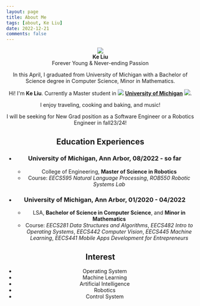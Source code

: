 ```yaml
---
layout: page
title: About Me
tags: [about, Ke Liu]
date: 2022-12-21
comments: false
---
```


<center><img src="{{ site.logo }}" class="img-circle zoombtn animated rotateIn"><center>
<center><b>Ke Liu</b></center>

<center>Forever Young & Never-ending Passion</center>

In this April, I graduated from University of Michigan with a Bachelor of Science degree in Computer Science, Minor in Mathematics.

Hi! I'm **Ke Liu**. Currently a Master student in <img src="https://github.githubassets.com/images/icons/emoji/unicode/1f49b.png?v8" border="0"> <a href="https://umich.edu/"><b>University of Michigan</b></a> <img src="https://github.githubassets.com/images/icons/emoji/unicode/1f499.png?v8">.



I enjoy traveling, cooking and baking, and music!

I will be seeking for New Grad position as a Software Engineer or a Robotics Engineer in fall23/24!

## Education Experiences
- ### University of Michigan, Ann Arbor, 08/2022 - so far
    * College of Engineering, **Master of Science in Robotics**
    * Course: _EECS595 Natural Language Processing_, _ROB550 Robotic Systems Lab_
- ### University of Michigan, Ann Arbor, 01/2020 - 04/2022
    * LSA, **Bachelor of Science in Computer Science**, and **Minor in Mathematics**
    * Course: _EECS281 Data Structures and Algorithms_, _EECS482 Intro to Operating Systems_, _EECS442 Computer Vision_, _EECS445 Machine Learning_, _EECS441 Mobile Apps Development for Entrepreneurs_

## Interest
* Operating System
* Machine Learning
* Artificial Intelligence
* Robotics
* Control System
